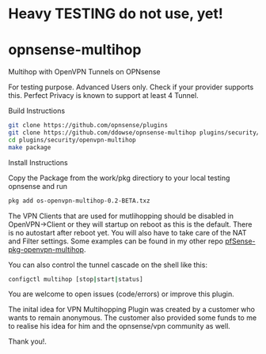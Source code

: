 # Heavy TESTING do not use, yet! 

# opnsense-multihop
Multihop with OpenVPN Tunnels on OPNsense

For testing purpose. Advanced Users only. Check if your provider supports this. 
Perfect Privacy is known to support at least 4 Tunnel. 

Build Instructions

``` bash
git clone https://github.com/opnsense/plugins
git clone https://github.com/ddowse/opnsense-multihop plugins/security/openvpn-multihop
cd plugins/security/openvpn-multihop
make package
```

Install Instructions

Copy the Package from the work/pkg directiory to your local testing opnsense and run

``` bash
pkg add os-openvpn-multihop-0.2-BETA.txz
```

The VPN Clients that are used for mutlihopping should be disabled in OpenVPN->Client or they will 
startup on reboot as this is the default. There is no autostart after reboot yet. You will also have 
to take care of the NAT and Filter settings. Some examples can be found in my other repo [pfSense-pkg-openvpn-multihop](https://github.com/ddowse/pfSense-pkg-openvpn-multihop). 

You can also control the tunnel cascade on the shell like this:

```bash
configctl multihop [stop|start|status]
```

You are welcome to open issues (code/errors) or improve this plugin. 


The inital idea for VPN Multihopping Plugin was created by a customer who wants to remain anonymous.
The customer also provided some funds to me to realise his idea for him and the opnsense/vpn community as well. 

Thank you!. 
